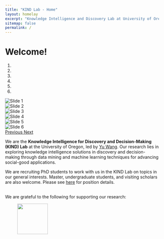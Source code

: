 ```yaml
---
title: "KIND Lab - Home"
layout: homelay
excerpt: "Knowledge Intelligence and Discovery Lab at University of Oregon."
sitemap: false
permalink: /
---
```


<!-- For now, you can see our members [here](people). -->
<h1>Welcome!</h1>
<div markdown="0" id="carousel" class="carousel slide" data-ride="carousel" data-interval="3000" data-pause="hover" >
    <!-- Menu -->
    <ol class="carousel-indicators">
        <li data-target="#carousel" data-slide-to="0" class="active"></li>
        <li data-target="#carousel" data-slide-to="1"></li>
        <li data-target="#carousel" data-slide-to="2"></li>
        <li data-target="#carousel" data-slide-to="3"></li>
        <li data-target="#carousel" data-slide-to="4"></li>
        <li data-target="#carousel" data-slide-to="5"></li>
    </ol>
    <div class="carousel-inner" markdown="0">
    <div class="item active">
        <img src="{{ site.url }}{{ site.baseurl }}/images/carousel/KIND_logo.png" alt="Slide 1" />
    </div>
    <div class="item">
        <img src="{{ site.url }}{{ site.baseurl }}/images/carousel/eugene.png" alt="Slide 2" />
    </div>
    <div class="item">
        <img src="{{ site.url }}{{ site.baseurl }}/images/carousel/sdm-2025-1.png" alt="Slide 3" />
    </div>
    <div class="item">
        <img src="{{ site.url }}{{ site.baseurl }}/images/carousel/uo1.png" alt="Slide 4" />
    </div>
    <div class="item">
        <img src="{{ site.url }}{{ site.baseurl }}/images/carousel/sdm-2025-2.png" alt="Slide 5" />
    </div>
    <div class="item">
        <img src="{{ site.url }}{{ site.baseurl }}/images/carousel/uo2.png" alt="Slide 6" />
    </div>
  </div>
    
  <a class="left carousel-control" href="#carousel" role="button" data-slide="prev">
    <span class="glyphicon glyphicon-chevron-left" aria-hidden="true"></span>
    <span class="sr-only">Previous</span>
  </a>
  <a class="right carousel-control" href="#carousel" role="button" data-slide="next">
    <span class="glyphicon glyphicon-chevron-right" aria-hidden="true"></span>
    <span class="sr-only">Next</span>
  </a>
</div>

We are the <strong>Knowledge Intelligence for Discovery and Decision-Making (KIND) Lab</strong> at the University of Oregon, led by <a href="https://yuwang0103.github.io/">Yu Wang</a>. Our research lies in exploring knowledge intelligence solutions in discovery and decision-making through data mining and machine learning techniques for advancing social-good applications.
    

We are recruiting PhD students to work with us in the KIND Lab on topics in our general interests. Master, undergraduate students, and visiting scholars are also welcome. Please see <a href="https://yuwang0103.github.io/recruiting/">here</a> for position details.

<!--  <img src="{{ site.url }}{{ site.baseurl }}/images/NDS_research.png" class="img-responsive" width="100%" style="float: center" />
-->

<br>
 We are grateful to the following for supporting our research:
<br>

<div class="center">
<figure class="fourth">
<!--   <img src="{{ site.url }}{{ site.baseurl }}/images/funding/uo.png" style="width: 100px"> -->
  <img src="{{ site.url }}{{ site.baseurl }}/images/funding/nsf.png" style="width: 100px">
</figure>
</div>

<!-- 
<figure class="fourth">
  <img src="{{ site.url }}{{ site.baseurl }}/images/logopic/Logo_1.jpg" style="width: 210px">
  <img src="{{ site.url }}{{ site.baseurl }}/images/logopic/Logo_2.jpg" style="width: 110px">
</figure>
-->
